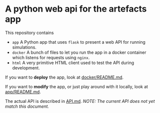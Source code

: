 # A python web api for the artefacts app

This repository contains

- `app` A Python app that uses `flask` to present a web API for running simulations.
- `docker` A bunch of files to let you run the app in a docker container which listens for requests using `nginx`.
- `html` A very primitive HTML client used to test the API during development.

If you want to **deploy** the app, look at [docker/README.md](./docker/README.md).

If you want to **modify** the app, or just play around with it locally, look at [app/README.md](./app/README.md).

The actual API is described in [API.md](./API.md).
*NOTE: The current API does not yet match this document.*
